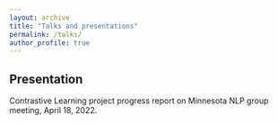 ```yaml
---
layout: archive
title: "Talks and presentations"
permalink: /talks/
author_profile: true
---
```


## Presentation

Contrastive Learning project progress report on Minnesota NLP group meeting, April 18, 2022.